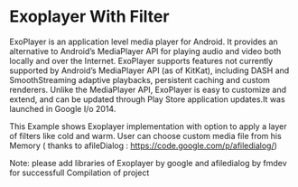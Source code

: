 Exoplayer With Filter
===============
ExoPlayer is an application level media player for Android. It provides an alternative to Android’s MediaPlayer API for playing audio and video both locally and over the Internet. ExoPlayer supports features not currently supported by Android’s MediaPlayer API (as of KitKat), including DASH and SmoothStreaming adaptive playbacks, persistent caching and custom renderers. Unlike the MediaPlayer API, ExoPlayer is easy to customize and extend, and can be updated through Play Store application updates.It was launched in Google I/o 2014.

This Example shows Exoplayer implementation with option to apply a layer of filters like cold and warm.
User can choose custom media file from his Memory ( thanks to afileDialog : https://code.google.com/p/afiledialog/)

Note: please add libraries of Exoplayer by google and afiledialog by fmdev for successfull Compilation of project